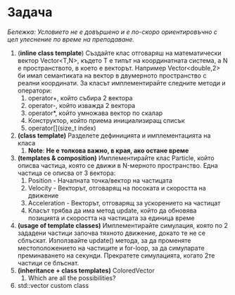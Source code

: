 # Задача

*Бележка: Условието не е довършено и е по-скоро ориентировъчно с цел улеснение по време на преподаване.*

1.  (**inline class template**) Създайте клас отговаряш на математически вектор Vector<T,N>, където T е типът на координатната система, а N е пространството, в което е векторът. Например Vector<double,2> би имал семантиката на вектор в двумерното пространство с реални координати. За класът имплементирайте следните методи и оператори:
    1. operator+, който събира 2 вектора
    2. operator-, който изважда 2 вектора
    3. operator*, който умножава вектор по скалар
    4. Конструктор, който приема инициализиращ списък
    5. operator[](size_t index)
2. **(class template)** Разделете дефиницията и имплементацията на класа
    1. **Note**: **Не е толкова важно, в края, ако остане време**
3. **(templates & composition)** Имплементирайте клас Particle, който описва частица, която се движи в N-мерното пространство. Една частица се описва от 3 вектора:
    1. Position - Началната точка/вектор на частицата
    2. Velocity - Векторът, отговарящ на посоката и скоростта на движение
    3. Acceleration - Векторът, отговарящ за ускорението на частицат
    4. Класът трябва да има метод update, който да обновява позицията и скоростта на частицата за единица време
4. **(usage of template classes)** Имплементирайте симулация, която по 2 зададени частици започва тяхното движение, докато те не се сблъскат. Използвайте update() метода, за да променяте местоположението на частиците и for-loop, за да симуларате преминаването на секунди. Прекратете симулацията, когато 2те частици се блъснат.
5. **(inheritance + class templates)** ColoredVector
    1. Which are all the  possibilities?
6. std::vector custom class